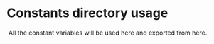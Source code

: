 # Constants directory usage

​
All the constant variables will be used here and exported from here.
